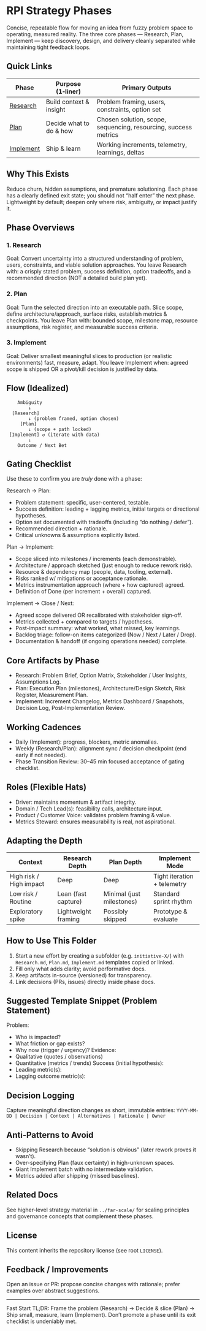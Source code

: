RPI Strategy Phases
===================

Concise, repeatable flow for moving an idea from fuzzy problem space to operating, measured reality. The three core phases — Research, Plan, Implement — keep discovery, design, and delivery cleanly separated while maintaining tight feedback loops.

Quick Links
-----------
| Phase | Purpose (1‑liner) | Primary Outputs |
|-------|-------------------|------------------|
| [Research](Research.md) | Build context & insight | Problem framing, users, constraints, option set |
| [Plan](Plan.md) | Decide what to do & how | Chosen solution, scope, sequencing, resourcing, success metrics |
| [Implement](Implement.md) | Ship & learn | Working increments, telemetry, learnings, deltas |

Why This Exists
---------------
Reduce churn, hidden assumptions, and premature solutioning. Each phase has a clearly defined exit state; you should not “half enter” the next phase. Lightweight by default; deepen only where risk, ambiguity, or impact justify it.

Phase Overviews
---------------
### 1. Research
Goal: Convert uncertainty into a structured understanding of problem, users, constraints, and viable solution approaches.
You leave Research with: a crisply stated problem, success definition, option tradeoffs, and a recommended direction (NOT a detailed build plan yet).

### 2. Plan
Goal: Turn the selected direction into an executable path. Slice scope, define architecture/approach, surface risks, establish metrics & checkpoints.
You leave Plan with: bounded scope, milestone map, resource assumptions, risk register, and measurable success criteria.

### 3. Implement
Goal: Deliver smallest meaningful slices to production (or realistic environments) fast, measure, adapt.
You leave Implement when: agreed scope is shipped OR a pivot/kill decision is justified by data.

Flow (Idealized)
----------------
```
	Ambiguity
		↓
  [Research]
		↓ (problem framed, option chosen)
	 [Plan]
		↓ (scope + path locked)
 [Implement] ↺ (iterate with data)
		↓
	Outcome / Next Bet
```

Gating Checklist
----------------
Use these to confirm you are *truly* done with a phase:

Research → Plan:
- Problem statement: specific, user-centered, testable.
- Success definition: leading + lagging metrics, initial targets or directional hypotheses.
- Option set documented with tradeoffs (including “do nothing / defer”).
- Recommended direction + rationale.
- Critical unknowns & assumptions explicitly listed.

Plan → Implement:
- Scope sliced into milestones / increments (each demonstrable).
- Architecture / approach sketched (just enough to reduce rework risk).
- Resource & dependency map (people, data, tooling, external).
- Risks ranked w/ mitigations or acceptance rationale.
- Metrics instrumentation approach (where + how captured) agreed.
- Definition of Done (per increment + overall) captured.

Implement → Close / Next:
- Agreed scope delivered OR recalibrated with stakeholder sign‑off.
- Metrics collected + compared to targets / hypotheses.
- Post-impact summary: what worked, what missed, key learnings.
- Backlog triage: follow-on items categorized (Now / Next / Later / Drop).
- Documentation & handoff (if ongoing operations needed) complete.

Core Artifacts by Phase
-----------------------
- Research: Problem Brief, Option Matrix, Stakeholder / User Insights, Assumptions Log.
- Plan: Execution Plan (milestones), Architecture/Design Sketch, Risk Register, Measurement Plan.
- Implement: Increment Changelog, Metrics Dashboard / Snapshots, Decision Log, Post-Implementation Review.

Working Cadences
----------------
- Daily (Implement): progress, blockers, metric anomalies.
- Weekly (Research/Plan): alignment sync / decision checkpoint (end early if not needed).
- Phase Transition Review: 30–45 min focused acceptance of gating checklist.

Roles (Flexible Hats)
---------------------
- Driver: maintains momentum & artifact integrity.
- Domain / Tech Lead(s): feasibility calls, architecture input.
- Product / Customer Voice: validates problem framing & value.
- Metrics Steward: ensures measurability is real, not aspirational.

Adapting the Depth
------------------
| Context | Research Depth | Plan Depth | Implement Mode |
|---------|----------------|-----------|-----------------|
| High risk / High impact | Deep | Deep | Tight iteration + telemetry |
| Low risk / Routine | Lean (fast capture) | Minimal (just milestones) | Standard sprint rhythm |
| Exploratory spike | Lightweight framing | Possibly skipped | Prototype & evaluate |

How to Use This Folder
----------------------
1. Start a new effort by creating a subfolder (e.g. `initiative-X/`) with `Research.md`, `Plan.md`, `Implement.md` templates copied or linked.
2. Fill only what adds clarity; avoid performative docs.
3. Keep artifacts in-source (versioned) for transparency.
4. Link decisions (PRs, issues) directly inside phase docs.

Suggested Template Snippet (Problem Statement)
---------------------------------------------
Problem:
- Who is impacted?
- What friction or gap exists?
- Why now (trigger / urgency)?
Evidence:
- Qualitative (quotes / observations)
- Quantitative (metrics / trends)
Success (initial hypothesis):
- Leading metric(s):
- Lagging outcome metric(s):

Decision Logging
----------------
Capture meaningful direction changes as short, immutable entries:
`YYYY-MM-DD | Decision | Context | Alternatives | Rationale | Owner`

Anti-Patterns to Avoid
----------------------
- Skipping Research because “solution is obvious” (later rework proves it wasn’t).
- Over-specifying Plan (faux certainty) in high-unknown spaces.
- Giant Implement batch with no intermediate validation.
- Metrics added after shipping (missed baselines).

Related Docs
------------
See higher-level strategy material in `../far-scale/` for scaling principles and governance concepts that complement these phases.

License
-------
This content inherits the repository license (see root `LICENSE`).

Feedback / Improvements
-----------------------
Open an issue or PR: propose concise changes with rationale; prefer examples over abstract suggestions.

---
Fast Start TL;DR: Frame the problem (Research) → Decide & slice (Plan) → Ship small, measure, learn (Implement). Don’t promote a phase until its exit checklist is undeniably met.

